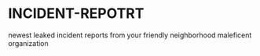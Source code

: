 # INCIDENT-REPOTRT
newest leaked incident reports from your friendly neighborhood maleficent organization
